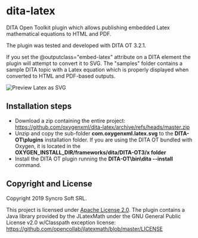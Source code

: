 # dita-latex
DITA Open Toolkit plugin which allows publishing embedded Latex mathematical equations to HTML and PDF.

The plugin was tested and developed with DITA OT 3.2.1.

If you set the @outputclass="embed-latex" attribute on a DITA <foreign> element the plugin will attempt to convert it to SVG.
The "samples" folder contains a sample DITA topic with a Latex equation which is properly displayed when converted to HTML and PDF-based outputs.
  
![Preview Latex as SVG](previewLatex.png)

## Installation steps

- Download a zip containing the entire project: https://github.com/oxygenxml/dita-latex/archive/refs/heads/master.zip
- Unzip and copy the sub-folder **com.oxygenxml.latex.svg** to the **DITA-OT\plugins** installation folder. If you are using the DITA OT bundled with Oxygen, it is located in the **OXYGEN_INSTALL_DIR/frameworks/dita/DITA-OT3/x folder**
- Install the DITA OT plugin running the **DITA-OT\bin\dita --install** command.
  
Copyright and License
---------------------
Copyright 2019 Syncro Soft SRL.

This project is licensed under [Apache License 2.0](https://github.com/oxygenxml/dita-latex/blob/master/LICENSE).
The plugin contains a Java library provided by the JLatexMath under the GNU General Public License v2.0 w/Classpath exception license: https://github.com/opencollab/jlatexmath/blob/master/LICENSE
